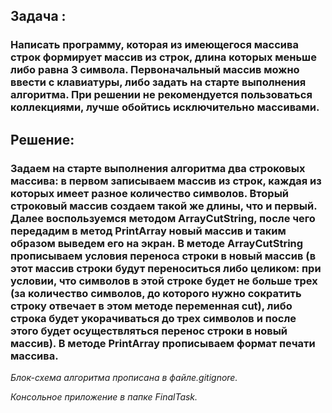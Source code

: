 ## Задача : 
### Написать программу, которая из имеющегося массива строк формирует массив из строк, длина которых меньше либо равна 3 символа. Первоначальный массив можно ввести с клавиатуры, либо задать на старте выполнения алгоритма. При решении не рекомендуется пользоваться коллекциями, лучше обойтись исключительно массивами.
## Решение:
### Задаем на старте выполнения алгоритма два строковых массива: в первом записываем массив из строк, каждая из которых имеет разное количество символов. Вторый строковый массив создаем такой же длины, что и первый. Далее воспользуемся методом ArrayCutString, после чего передадим в метод PrintArray новый массив и таким образом выведем его на экран. В методе ArrayCutString прописываем условия переноса строки в новый массив (в этот массив строки будут переноситься либо целиком: при условии, что символов в этой строке будет не больше трех (за количество символов, до которого нужно сократить строку отвечает в этом методе переменная cut), либо строка будет укорачиваться до трех символов и после этого будет осуществляться перенос строки в новый массив). В методе PrintArray прописываем формат печати массива.


*Блок-схема алгоритма  прописана в файле.gitignore.*

*Консольное приложение в папке FinalTask.*
